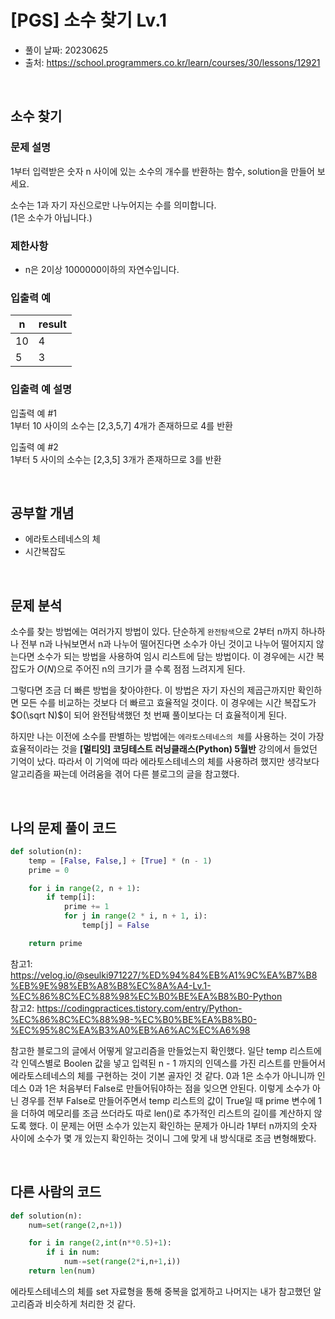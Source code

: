 # [PGS] 소수 찾기 Lv.1

- 풀이 날짜: 20230625
- 출처: <https://school.programmers.co.kr/learn/courses/30/lessons/12921>

<br />

## 소수 찾기

### 문제 설명

1부터 입력받은 숫자 n 사이에 있는 소수의 개수를 반환하는 함수, solution을 만들어 보세요.

소수는 1과 자기 자신으로만 나누어지는 수를 의미합니다.  
(1은 소수가 아닙니다.)

### 제한사항

- n은 2이상 1000000이하의 자연수입니다.

### 입출력 예

| n   | result |
| --- | ------ |
| 10  | 4      |
| 5   | 3      |

### 입출력 예 설명

입출력 예 #1  
1부터 10 사이의 소수는 [2,3,5,7] 4개가 존재하므로 4를 반환

입출력 예 #2  
1부터 5 사이의 소수는 [2,3,5] 3개가 존재하므로 3를 반환

<br />

## 공부할 개념

- 에라토스테네스의 체
- 시간복잡도

<br />

## 문제 분석

소수를 찾는 방법에는 여러가지 방법이 있다. 단순하게 `완전탐색`으로 2부터 n까지 하나하나 전부 n과 나눠보면서 n과 나누어 떨어진다면 소수가 아닌 것이고 나누어 떨어지지 않는다면 소수가 되는 방법을 사용하여 임시 리스트에 담는 방법이다. 이 경우에는 시간 복잡도가 $O(N)$으로 주어진 n의 크기가 클 수록 점점 느려지게 된다.

그렇다면 조금 더 빠른 방법을 찾아야한다. 이 방법은 자기 자신의 제곱근까지만 확인하면 모든 수를 비교하는 것보다 더 빠르고 효율적일 것이다. 이 경우에는 시간 복잡도가 $O(\sqrt N)$이 되어 완전탐색했던 첫 번째 풀이보다는 더 효율적이게 된다.

하지만 나는 이전에 소수를 판별하는 방법에는 `에라토스테네스의 체`를 사용하는 것이 가장 효율적이라는 것을 **[멀티잇] 코딩테스트 러닝클래스(Python) 5월반** 강의에서 들었던 기억이 났다. 따라서 이 기억에 따라 에라토스테네스의 체를 사용하려 했지만 생각보다 알고리즘을 짜는데 어려움을 겪어 다른 블로그의 글을 참고했다.

<br />

## 나의 문제 풀이 코드

```python
def solution(n):
    temp = [False, False,] + [True] * (n - 1)
    prime = 0

    for i in range(2, n + 1):
        if temp[i]:
            prime += 1
            for j in range(2 * i, n + 1, i):
                temp[j] = False

    return prime
```

참고1: <https://velog.io/@seulki971227/%ED%94%84%EB%A1%9C%EA%B7%B8%EB%9E%98%EB%A8%B8%EC%8A%A4-Lv.1-%EC%86%8C%EC%88%98%EC%B0%BE%EA%B8%B0-Python>  
참고2: <https://codingpractices.tistory.com/entry/Python-%EC%86%8C%EC%88%98-%EC%B0%BE%EA%B8%B0-%EC%95%8C%EA%B3%A0%EB%A6%AC%EC%A6%98>

참고한 블로그의 글에서 어떻게 알고리즘을 만들었는지 확인했다. 일단 temp 리스트에 각 인덱스별로 Boolen 값을 넣고 입력된 n - 1 까지의 인덱스를 가진 리스트를 만들어서 에라토스테네스의 체를 구현하는 것이 기본 골자인 것 같다. 0과 1은 소수가 아니니까 인데스 0과 1은 처음부터 False로 만들어둬야하는 점을 잊으면 안된다. 이렇게 소수가 아닌 경우를 전부 False로 만들어주면서 temp 리스트의 값이 True일 때 prime 변수에 1을 더하여 메모리를 조금 쓰더라도 따로 len()로 추가적인 리스트의 길이를 계산하지 않도록 했다. 이 문제는 어떤 소수가 있는지 확인하는 문제가 아니라 1부터 n까지의 숫자 사이에 소수가 몇 개 있는지 확인하는 것이니 그에 맞게 내 방식대로 조금 변형해봤다.

<br />

## 다른 사람의 코드

```python
def solution(n):
    num=set(range(2,n+1))

    for i in range(2,int(n**0.5)+1):
        if i in num:
            num-=set(range(2*i,n+1,i))
    return len(num)
```

에라토스테네스의 체를 set 자료형을 통해 중복을 없게하고 나머지는 내가 참고했던 알고리즘과 비슷하게 처리한 것 같다.
